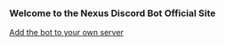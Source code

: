 ### Welcome to the Nexus Discord Bot Official Site

[Add the bot to your own server](https://discord.gg/GBhFB)
